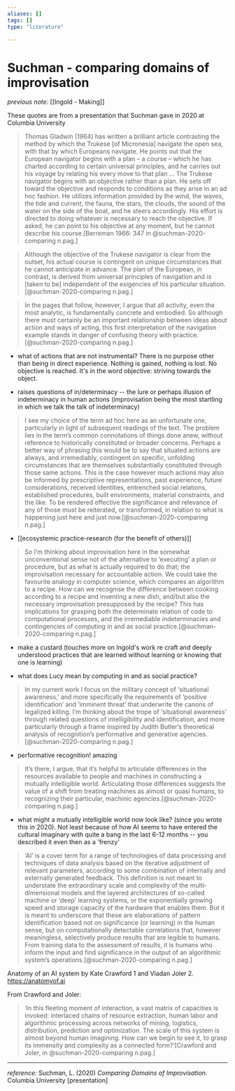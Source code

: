 ```yaml
---
aliases: []
tags: []
type: "literature"

---
```


# Suchman - comparing domains of improvisation 

_previous note:_ [[Ingold - Making]]

These quotes are from a presentation that Suchman gave in 2020 at Columbia University

> Thomas Gladwin (1964) has written a brilliant article contrasting the method by which the Trukese [of Micronesia] navigate the open sea, with that by which Europeans navigate. He points out that the European navigator begins with a plan – a course – which he has charted according to certain universal principles, and he carries out his voyage by relating his every move to that plan … The Trukese navigator begins with an objective rather than a plan. He sets off toward the objective and responds to conditions as they arise in an ad hoc fashion. He utilizes information provided by the wind, the waves, the tide and current, the fauna, the stars, the clouds, the sound of the water on the side of the boat, and he steers accordingly. His effort is directed to doing whatever is necessary to reach the objective. If asked, he can point to his objective at any moment, but he cannot describe his course.[Berreman 1966: 347 in @suchman-2020-comparing n.pag.]


> Although the objective of the Trukese navigator is clear from the outset, his actual course is contingent on unique circumstances that he cannot anticipate in advance. The plan of the European, in contrast, is derived from universal principles of navigation and is [taken to be] independent of the exigencies of his particular situation.[@suchman-2020-comparing n.pag.]

> In the pages that follow, however, I argue that all activity, even the most analytic, is fundamentally concrete and embodied. So although there must certainly be an important relationship between ideas about action and ways of acting, this first interpretation of the navigation example stands in danger of confusing theory with practice.[@suchman-2020-comparing n.pag.]


- what of actions that are not instrumental? There is no purpose other than being in direct experience. Nothing is gained, nothing is lost. No objective is reached. It's in the word objective: striving towards the object. 

- raises questions of in/determinacy -- the lure or perhaps illusion of indeterminacy in human actions (improvisation being the most startling in which we talk the talk of indeterminacy)

> I see my choice of the term ad hoc here as an unfortunate one, particularly in light of subsequent readings of the text. The problem lies in the term’s common connotations of things done anew, without reference to historically constituted or broader concerns. Perhaps a better way of phrasing this would be to say that situated actions are always, and irremediably, contingent on specific, unfolding circumstances that are themselves substantially constituted through those same actions. This is the case however much actions may also be informed by prescriptive representations, past experience, future considerations, received identities, entrenched social relations, established procedures, built environments, material constraints, and the like. To be rendered effective the significance and relevance of any of those must be reiterated, or transformed, in relation to what is happening just here and just now.[@suchman-2020-comparing n.pag.]

- [[ecosystemic practice-research (for the benefit of others)]]

> So I’m thinking about improvisation here in the somewhat unconventional sense not of the alternative to ‘executing’ a plan or procedure, but as what is actually required to do that; the improvisation necessary for accountable action. We could take the favourite analogy in computer science, which compares an algorithm to a recipe. How can we recognise the difference between cooking according to a recipe and inventing a new dish, and/but also the necessary improvisation presupposed by the recipe? This has implications for grasping both the determinate relation of code to computational processes, and the irremediable indeterminacies and contingencies of computing in and as social practice.[@suchman-2020-comparing n.pag.]

- make a custard (touches more on Ingold's work re craft and deeply understood practices that are learned without learning or knowing that one is learning)

- what does Lucy mean by computing in and as social practice? 


> In my current work I focus on the military concept of ‘situational awareness,’ and more specifically the requirements of ‘positive identification’ and ‘imminent threat’ that underwrite the canons of legalized killing. I’m thinking about the trope of ‘situational awareness’ through related questions of intelligibility and identification, and more particularly through a frame inspired by Judith Butler’s theoretical analysis of recognition’s performative and generative agencies.[@suchman-2020-comparing n.pag.] 

- performative recognition! amazing

> It’s there, I argue, that it’s helpful to articulate differences in the resources available to people and machines in constructing a mutually intelligible world.  Articulating those differences suggests the value of a shift from treating machines as almost or quasi humans, to recognizing their particular, machinic agencies.[@suchman-2020-comparing n.pag.]

- what might a mutually intelligible world now look like? (since you wrote this in 2020). Not least because of how AI seems to have entered the cultural imaginary with quite a bang in the last 6-12 months -- you described it even then as a 'frenzy'

> ‘AI’ is a cover term for a range of technologies of data processing and techniques of data analysis based on the iterative adjustment of relevant parameters, according to some combination of internally and externally generated feedback. 
> This definition is not meant to understate the extraordinary scale and complexity of the multi-dimensional models and the layered architectures of so-called machine or ‘deep’ learning systems, or the exponentially growing speed and storage capacity of the hardware that enables them. But it is meant to underscore that these are elaborations of pattern identification based not on significance (or learning) in the human sense, but on computationally detectable correlations that, however meaningless, selectively produce results that are legible to humans. From training data to the assessment of results, it is humans who inform the input and find significance in the output of an algorithmic system’s operations.[@suchman-2020-comparing n.pag.] 

Anatomy of an AI system by Kate Crawford 1 and Vladan Joler 2. https://anatomyof.ai

From Crawford and Joler:

> ‘In this fleeting moment of interaction, a vast matrix of capacities is invoked: interlaced chains of resource extraction, human labor and algorithmic processing across networks of mining, logistics, distribution, prediction and optimization. The scale of this system is almost beyond human imagining. How can we begin to see it, to grasp its immensity and complexity as a connected form?’[Crawford and Joler, in @suchman-2020-comparing n.pag.]

---
_reference:_ Suchman, L. (2020) _Comparing Domains of Improvisation_. Columbia University [presentation]
